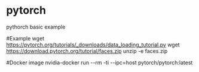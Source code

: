 # pytorch
pythorch basic example  

#Example
wget https://pytorch.org/tutorials/_downloads/data_loading_tutorial.py
wget https://download.pytorch.org/tutorial/faces.zip
unzip -e faces.zip


#Docker image 
nvidia-docker run --rm -ti --ipc=host pytorch/pytorch:latest
